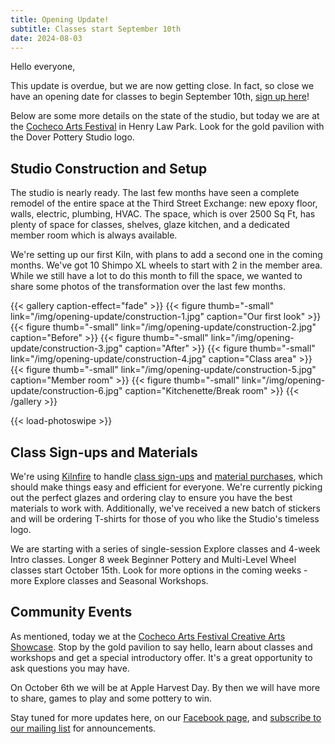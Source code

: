```yaml
---
title: Opening Update!
subtitle: Classes start September 10th
date: 2024-08-03
---
```


Hello everyone,

This update is overdue, but we are now getting close. In fact, so close we have an opening date for classes to begin September 10th, [sign up here](https://doverpotterystudio.kilnfire.com/classes)!

Below are some more details on the state of the studio, but today we are at the [Cocheco Arts Festival](https://www.dovernh.org/events/details/cochecho-arts-festival-creative-arts-showcase-2024-40247) in Henry Law Park. Look for the gold pavilion with the Dover Pottery Studio logo.

<!--more-->

## Studio Construction and Setup

The studio is nearly ready. The last few months have seen a complete remodel of the entire space at the Third Street Exchange: new epoxy floor, walls, electric, plumbing, HVAC. The space, which is over 2500 Sq Ft, has plenty of space for classes, shelves, glaze kitchen, and a dedicated member room which is always available.

We're setting up our first Kiln, with plans to add a second one in the coming months. We've got 10 Shimpo XL wheels to start with 2 in the member area. While we still have a lot to do this month to fill the space, we wanted to share some photos of the transformation over the last few months.

{{< gallery caption-effect="fade" >}}
  {{< figure thumb="-small" link="/img/opening-update/construction-1.jpg" caption="Our first look" >}}
  {{< figure thumb="-small" link="/img/opening-update/construction-2.jpg" caption="Before" >}}
  {{< figure thumb="-small" link="/img/opening-update/construction-3.jpg" caption="After" >}}
  {{< figure thumb="-small" link="/img/opening-update/construction-4.jpg" caption="Class area" >}}
  {{< figure thumb="-small" link="/img/opening-update/construction-5.jpg" caption="Member room" >}}
  {{< figure thumb="-small" link="/img/opening-update/construction-6.jpg" caption="Kitchenette/Break room" >}}
{{< /gallery >}}

{{< load-photoswipe >}}

## Class Sign-ups and Materials
We're using [Kilnfire](https://kilnfire.com/) to handle [class sign-ups](https://doverpotterystudio.kilnfire.com/classes) and [material purchases](https://doverpotterystudio.kilnfire.com/supplies), which should make things easy and efficient for everyone. We're currently picking out the perfect glazes and ordering clay to ensure you have the best materials to work with. Additionally, we've received a new batch of stickers and will be ordering T-shirts for those of you who like the Studio's timeless logo.

We are starting with a series of single-session Explore classes and 4-week Intro classes. Longer 8 week Beginner Pottery and Multi-Level Wheel classes start October 15th. Look for more options in the coming weeks - more Explore classes and Seasonal Workshops.

## Community Events

As mentioned, today we at the [Cocheco Arts Festival Creative Arts Showcase](https://www.dovernh.org/events/details/cochecho-arts-festival-creative-arts-showcase-2024-40247). Stop by the gold pavilion to say hello, learn about classes and workshops and get a special introductory offer. It's a great opportunity to ask questions you may have.

On October 6th we will be at Apple Harvest Day. By then we will have more to share, games to play and some pottery to win.

Stay tuned for more updates here, on our [Facebook page](https://www.facebook.com/doverpottery.studio), and [subscribe to our mailing list](https://mailchi.mp/df8f972d0a8b/dover-pottery-studio) for announcements.
